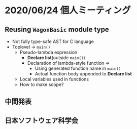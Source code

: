 # 2020/06/24 個人ミーティング

## Reusing `WagonBasic` module type

* Not fully type-safe AST for C language
* Toplevel -> `main()`
  * Pseudo-lambda expression
    * **Declare list**(outside `main()`)
    * Declaration of lambda-style function =>
      * Using generated function name in `main()`
      * Actual function body appended to **Declare list** 
  * Local variables used in functions
  * How to make scope?

## 中間発表

## 日本ソフトウェア科学会